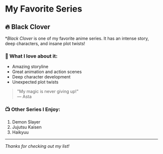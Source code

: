 # My Favorite Series

## 🔥 Black Clover

**Black Clover* is one of my favorite anime series. It has an intense story, deep characters, and insane plot twists!

### 🧠 What I love about it:
- Amazing storyline
- Great animation and action scenes
- Deep character development
- Unexpected plot twists

> "My magic is never giving up!"  
> — Asta

### 📺 Other Series I Enjoy:
1. Demon Slayer
2. Jujutsu Kaisen
3. Haikyuu
---

_Thanks for checking out my list!_

